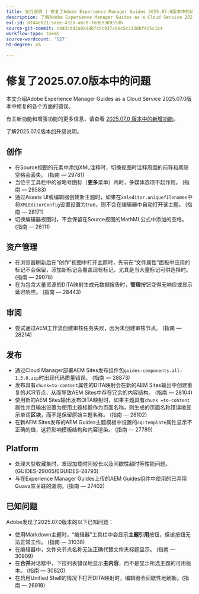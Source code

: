 ```yaml
---
title: 发行说明 | 修复了Adobe Experience Manager Guides 2025.07.0版本中的问题
description: 了解Adobe Experience Manager Guides as a Cloud Service 2025.07.0版本中的错误修复。
exl-id: 0744e821-5aee-432b-a6c8-7ed6538935db
source-git-commit: c4d3cdd2a0a98b7c9c937c66c5c3130bf4c5c164
workflow-type: tm+mt
source-wordcount: '527'
ht-degree: 4%

---
```


# 修复了2025.07.0版本中的问题

本文介绍Adobe Experience Manager Guides as a Cloud Service 2025.07.0版本中修复的各个方面的错误。

有关新功能和增强功能的更多信息，请查看 [2025.07.0 版本中的新增功能](whats-new-2025-07-0.md)。

了解2025.07.0版本[的](upgrade-instructions-2025-07-0.md)升级说明。

## 创作

- 在Source视图的元素中添加XML注释时，切换视图时注释周围的前导和尾随空格会丢失。 (指南 — 29781)
- 当位于工具栏中的省略号图标（**更多**&#x200B;菜单）内时，多媒体选项不起作用。 (指南 — 29583)
- 通过Assets UI或编辑器创建新主题时，如果在`xmleditor.uniquefilenames`中将`XMLEditorConfig`设置设置为true，则不会在编辑器中自动打开该主题。 (指南 — 28171)
- 切换编辑器视图时，不会保留在Source视图的MathML公式中添加的空格。 (指南 — 26111)

## 资产管理

- 在浏览器刷新后在“创作”视图中打开主题时，先前在“文件属性”面板中应用的标记不会保留，添加新标记会覆盖现有标记，尤其是当大量标记可供选择时。 (指南 — 29078)
- 在为包含大量资源的DITA映射生成元数据报告时，**管理**&#x200B;按钮变得无响应或显示延迟响应。 (指南 — 28443)

## 审阅

- 尝试通过AEM工作流创建审核任务失败，因为未创建审核节点。 (指南 — 28214)

## 发布

- 通过Cloud Manager部署AEM Sites发布组件包`guides-components.all-1.3.0.zip`时出现代码质量错误。 (指南 — 28873)
- 发布具有`chunk=to-content`属性的DITA映射会在新的AEM Sites输出中创建重复的JCR节点，从而导致AEM Sites中存在冗余的内容结构。 (指南 — 28104)
- 使用新的AEM Sites输出发布DITA映射时，如果主题具有`chunk =to-content`属性并且输出设置为使用主题标题作为页面名称，则生成的页面名称错误地显示单词&#x200B;**区块**，而不是保留原始主题名称。 (指南 — 28102)
- 在新AEM Sites发布的AEM Guides主题模板中设置的`cq:template`属性显示不正确的值，这将影响模板结构和内容渲染。 (指南 — 27789)


## Platform

- 处理大型收藏集时，发现加载时间较长以及间歇性超时等性能问题。 (GUIDES-29065和GUIDES-28793)
- 与在Experience Manager Guides上传的AEM Guides组件中使用的已弃用Guava库关联的漏洞。(指南 — 27402)

## 已知问题

Adobe发现了2025.07.0版本的以下已知问题：

- 使用Markdown主题时，“编辑器”工具栏中会显示&#x200B;**主题引用**&#x200B;按钮，但该按钮无法正常工作。 (指南 — 31038)
- 在编辑器中，文件夹节点名称无法正确代替文件夹标题显示。 (指南 — 30909)
- 在&#x200B;**合并**&#x200B;对话框中，下拉列表错误地显示&#x200B;**主内容**，而不是显示所选主题的可用版本。 (指南 — 30820)
- 在启用Unified Shell的情况下打开DITA映射时，编辑器会间歇性地刷新。(指南 — 26919)
